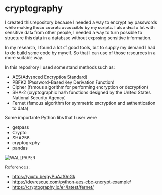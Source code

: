 # cryptography

I created this repository because I needed a way to encrypt my passwords while making those secrets accessible by my scripts. I also deal a lot with sensitive data from other people, I needed a way to turn possible to structure this data in a database without exposing sensitive information.

In my research, I found a lot of good tools, but to supply my demand I had to do build some code by myself. So that I can use of those resources in a more suitable way.

In this repository I used some stand methods such as:

- AES(Advanced Encryption Standard) 
- PBFK2 (Password-Based Key Derivation Function)
- Cipher (famous algorithm for performing encryption or decryption)
- SHA-2 (cryptographic hash functions designed by the United States National Security Agency)
- Fernet (famous algorithm for symmetric encryption and authentication to data)

Some importante Python libs that  I user were:

- getpass 	 
- Crypto 	 
- SHA256	 
- cryptography
- pandas	 

![WALLPAPER](https://wallpapercave.com/wp/wp9222270.jpg)

References: 
- https://youtu.be/gyPuAJfOnGk
- https://devrescue.com/python-aes-cbc-encrypt-example/
- https://cryptography.io/en/latest/fernet/
